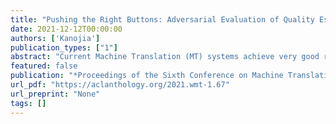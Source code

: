 ```yaml
---
title: "Pushing the Right Buttons: Adversarial Evaluation of Quality Estimation"
date: 2021-12-12T00:00:00
authors: ['Kanojia']
publication_types: ["1"]
abstract: "Current Machine Translation (MT) systems achieve very good results on a growing variety of language pairs and datasets. However, they are known to produce fluent translation outputs that can contain important meaning errors, thus undermining their reliability in practice. Quality Estimation (QE) is the task of automatically assessing the performance of MT systems at test time. Thus, in order to be useful, QE systems should be able to detect such errors. However, this ability is yet to be tested in the current evaluation practices, where QE systems are assessed only in terms of their correlation with human judgements. In this work, we bridge this gap by proposing a general methodology for adversarial testing of QE for MT. First, we show that despite a high correlation with human judgements achieved by the recent SOTA, certain types of meaning errors are still problematic for QE to detect. Second, we show that on average, the ability of a given model to discriminate between meaning-preserving and meaning-altering perturbations is predictive of its overall performance, thus potentially allowing for comparing QE systems without relying on manual quality annotation."
featured: false
publication: "*Proceedings of the Sixth Conference on Machine Translation*"
url_pdf: "https://aclanthology.org/2021.wmt-1.67"
url_preprint: "None"
tags: []
---
```

